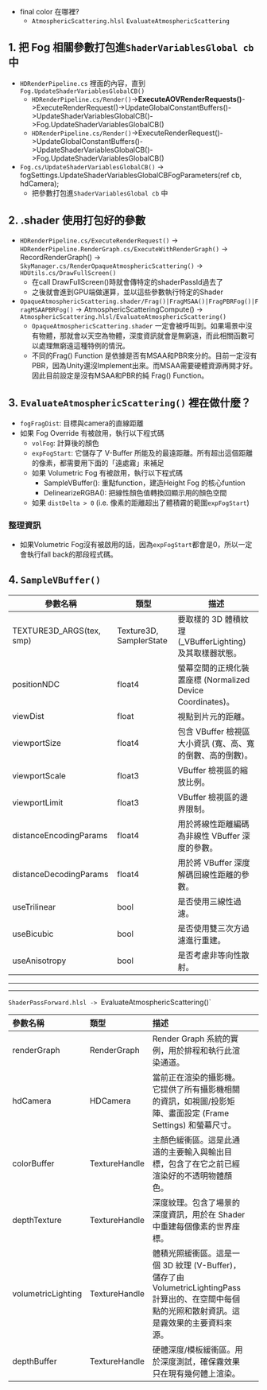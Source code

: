 - final color 在哪裡?
	- `AtmosphericScattering.hlsl` `EvaluateAtmosphericScattering`
## 1. 把 Fog 相關參數打包進`ShaderVariablesGlobal cb` 中
- `HDRenderPipeline.cs` 裡面的內容，直到`Fog.UpdateShaderVariablesGlobalCB()`
	- `HDRenderPipeline.cs/Render()`->**ExecuteAOVRenderRequests()**->ExecuteRenderRequest()->UpdateGlobalConstantBuffers()->UpdateShaderVariablesGlobalCB()->Fog.UpdateShaderVariablesGlobalCB()
	- `HDRenderPipeline.cs/Render()`->ExecuteRenderRequest()->UpdateGlobalConstantBuffers()->UpdateShaderVariablesGlobalCB()->Fog.UpdateShaderVariablesGlobalCB()
- `Fog.cs/UpdateShaderVariablesGlobalCB()` -> fogSettings.UpdateShaderVariablesGlobalCBFogParameters(ref cb, hdCamera);
	- 把參數打包進`ShaderVariablesGlobal cb` 中
## 2. .shader 使用打包好的參數
- `HDRenderPipeline.cs/ExecuteRenderRequest()` -> `HDRenderPipeline.RenderGraph.cs/ExecuteWithRenderGraph()` -> RecordRenderGraph() -> `SkyManager.cs/RenderOpaqueAtmosphericScattering()` -> `HDUtils.cs/DrawFullScreen()`
	- 在call DrawFullScreen()時就會傳特定的shaderPassId過去了
	- 之後就會進到GPU端做運算，並以這些參數執行特定的Shader
- `OpaqueAtmosphericScattering.shader/Frag()|FragMSAA()|FragPBRFog()|FragMSAAPBRFog()` -> AtmosphericScatteringCompute() -> `AtmosphericScattering.hlsl/EvaluateAtmosphericScattering()`
	- `OpaqueAtmosphericScattering.shader` 一定會被呼叫到。如果場景中沒有物體，那就會以天空為物體，深度資訊就會是無窮遠，而此相關函數可以處理無窮遠這種特例的情況。
	- 不同的Frag() Function 是依據是否有MSAA和PBR來分的。目前一定沒有PBR，因為Unity還沒Implement出來。而MSAA需要硬體資源再開才好。因此目前設定是沒有MSAA和PBR的純 Frag() Function。
## 3. `EvaluateAtmosphericScattering()` 裡在做什麼？
- `fogFragDist`: 目標與camera的直線距離
- 如果 Fog Override 有被啟用，執行以下程式碼
	- `volFog`: 計算後的顏色
	- `expFogStart`: 它儲存了 V-Buffer 所能及的最遠距離。所有超出這個距離的像素，都需要用下面的「遠處霧」來補足
	- 如果 Volumetric Fog 有被啟用，執行以下程式碼
		- SampleVBuffer(): 重點function，建造Height Fog 的核心funtion
		- DelinearizeRGBA(): 把線性顏色值轉換回顯示用的顏色空間
	- 如果 `distDelta > 0` (i.e. 像素的距離超出了體積霧的範圍`expFogStart`)
### 整理資訊
- 如果Volumetric Fog沒有被啟用的話，因為`expFogStart`都會是0，所以一定會執行fall back的那段程式碼。
## 4. `SampleVBuffer()`

| 參數名稱                     | 類型                      | 描述                                            |
| ------------------------ | ----------------------- | --------------------------------------------- |
| TEXTURE3D_ARGS(tex, smp) | Texture3D, SamplerState | 要取樣的 3D 體積紋理 (_VBufferLighting) 及其取樣器狀態。      |
| positionNDC              | float4                  | 螢幕空間的正規化裝置座標 (Normalized Device Coordinates)。 |
| viewDist                 | float                   | 視點到片元的距離。                                     |
| viewportSize             | float4                  | 包含 VBuffer 檢視區大小資訊 (寬、高、寬的倒數、高的倒數)。           |
| viewportScale            | float3                  | VBuffer 檢視區的縮放比例。                             |
| viewportLimit            | float3                  | VBuffer 檢視區的邊界限制。                             |
| distanceEncodingParams   | float4                  | 用於將線性距離編碼為非線性 VBuffer 深度的參數。                  |
| distanceDecodingParams   | float4                  | 用於將 VBuffer 深度解碼回線性距離的參數。                     |
| useTrilinear             | bool                    | 是否使用三線性過濾。                                    |
| useBicubic               | bool                    | 是否使用雙三次方過濾進行重建。                               |
| useAnisotropy            | bool                    | 是否考慮非等向性散射。                                   |

---
---
`ShaderPassForward.hlsl -> `EvaluateAtmosphericScattering()`

| 參數名稱               | 類型            | 描述                                                                                           |     |
| :----------------- | :------------ | :------------------------------------------------------------------------------------------- | --- |
| renderGraph        | RenderGraph   | Render Graph 系統的實例，用於排程和執行此渲染通道。                                                             |     |
| hdCamera           | HDCamera      | 當前正在渲染的攝影機。它提供了所有攝影機相關的資訊，如視圖/投影矩陣、畫面設定 (Frame Settings) 和螢幕尺寸。                              |     |
| colorBuffer        | TextureHandle | 主顏色緩衝區。這是此通道的主要輸入與輸出目標，包含了在它之前已經渲染好的不透明物體顏色。                                                 |     |
| depthTexture       | TextureHandle | 深度紋理。包含了場景的深度資訊，用於在 Shader 中重建每個像素的世界座標。                                                     |     |
| volumetricLighting | TextureHandle | 體積光照緩衝區。這是一個 3D 紋理 (V-Buffer)，儲存了由 VolumetricLightingPass 計算出的、在空間中每個點的光照和散射資訊。這是霧效果的主要資料來源。 |     |
| depthBuffer        | TextureHandle | 硬體深度/模板緩衝區。用於深度測試，確保霧效果只在現有幾何體上渲染。                                                           |     |
